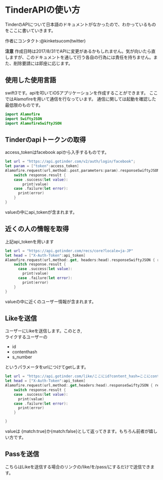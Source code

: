 # TinderAPIの使い方
TinderのAPIについて日本語のドキュメントがなかったので、わかっているものをここに書いていきます。

作者にコンタクト:@kinketsucom(twitter)

__注意__
作成日時は2017/8/31でAPIに変更があるかもしれません。気が向いたら直しますが、このドキュメントを通して行う各自の行為には責任を持ちません。また、削除要請には即座に応じます。

## 使用した使用言語
swift3です。apiを叩いてiOSアプリケーションを作成することができます。
ここではAlamofireを用いて通信を行なっています。
通信に関しては起動を確認した最低限のものです。  
```swift
import Alamofire
import SwiftyJSON
import AlamofireSwiftyJSON
```

## Tinderのapiトークンの取得
access_tokenはfacebook apiから入手するものです。
```swift
let url = "https://api.gotinder.com/v2/auth/login/facebook";
let param = ["token":access_token]
Alamofire.request(url,method:.post,parameters:param).responseSwiftyJSON { response in
    switch response.result {
    case .success(let value):
        print(value)
    case .failure(let error):
      print(error)
    }
}
```
valueの中にapi_tokenが含まれます。

## 近くの人の情報を取得
上記api_tokenを用います
```swift
let url = "https://api.gotinder.com/recs/core?locale=ja-JP"
let head = ["X-Auth-Token":api_token]
Alamofire.request(url,method:.get, headers:head).responseSwiftyJSON { response in
    switch response.result {
      case .success(let value):
        print(value)
      case .failure(let error):
        print(error)
    }
}
```
valueの中に近くのユーザー情報が含まれます。

## Likeを送信
ユーザーにLikeを送信します。このとき,  
ライクするユーザーの
+ id
+ contenthash
+ s_number

というパラメータをurlにつけてgetします。
```swift
let url = "https://api.gotinder.com/like/ここにid?content_hash=ここにcontent_hash&s_number=ここにs_number"
let head = ["X-Auth-Token":api_token]
Alamofire.request(url,method:.get,headers:head).responseSwiftyJSON { response in
    switch response.result {
    case .success(let value):
      print(value)
    case .failure(let error):
      print(error)
    }

}
```
valueは
{match:true}か{match:false}として返ってきます。もちろん前者が嬉しい方です。

## Passを送信
こちらはLikeを送信する場合のリンクの/like/を/pass/にするだけで送信できます。
